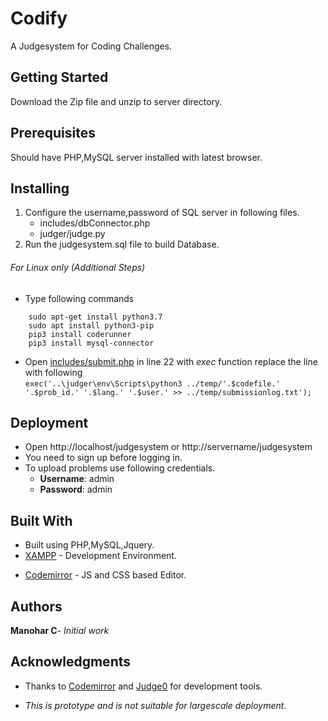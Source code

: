 # Codify

A Judgesystem for Coding Challenges.

## Getting Started

Download the Zip file and unzip to server directory.

## Prerequisites

Should have PHP,MySQL server installed with latest browser.

## Installing

1. Configure the username,password of SQL server in following files.
	- includes/dbConnector.php
	- judger/judge.py
2. Run the judgesystem.sql file to build Database.
###### For Linux only (Additional Steps)
- Type following commands
```
	sudo apt-get install python3.7
	sudo apt install python3-pip
	pip3 install coderunner
	pip3 install mysql-connector
```
- Open [includes/submit.php](https://github.com/manoharc07/judgesystem/blob/master/includes/submit.php) in line 22 with *exec* function  replace the line with following<br/>
`exec('..\judger\env\Scripts\python3 ../temp/'.$codefile.' '.$prob_id.' '.$lang.' '.$user.' >> ../temp/submissionlog.txt');`


## Deployment

- Open http://localhost/judgesystem or http://servername/judgesystem
- You need to sign up before logging in.
- To upload problems use following credentials.
	- **Username**:  admin
	- **Password**:  admin

## Built With

* Built using PHP,MySQL,Jquery.
* [XAMPP](https://www.apachefriends.org/download.html) - Development Environment.
- [Codemirror](https://codemirror.net/index.html) - JS and CSS based Editor.

## Authors

**Manohar C**- *Initial work*

## Acknowledgments
- Thanks to [Codemirror](https://codemirror.net/index.html) and [Judge0](https://judge0.com/) for development tools.
* *This is prototype and is not suitable for largescale deployment.*
